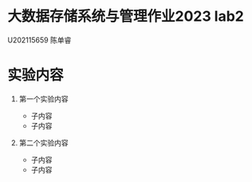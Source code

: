 # 大数据存储系统与管理作业2023 lab2

U202115659 陈单睿

# 实验内容

1. 第一个实验内容

    * 子内容
    * 子内容
    
2. 第二个实验内容

    * 子内容
    * 子内容

